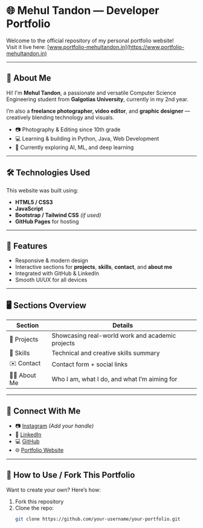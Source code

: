 # 🌐 Mehul Tandon — Developer Portfolio

Welcome to the official repository of my personal portfolio website!  
Visit it live here: [www.portfolio-mehultandon.in](https://www.portfolio-mehultandon.in)


---

## 🚀 About Me

Hi! I'm **Mehul Tandon**, a passionate and versatile Computer Science Engineering student from **Galgotias University**, currently in my 2nd year.

I’m also a **freelance photographer, video editor**, and **graphic designer** — creatively blending technology and visuals.

- 📷 Photography & Editing since 10th grade  
- 💻 Learning & building in Python, Java, Web Development  
- 🎯 Currently exploring AI, ML, and deep learning

---

## 🛠️ Technologies Used

This website was built using:

- **HTML5 / CSS3**
- **JavaScript**
- **Bootstrap / Tailwind CSS** *(if used)*
- **GitHub Pages** for hosting

---

## 📂 Features

- Responsive & modern design  
- Interactive sections for **projects**, **skills**, **contact**, and **about me**  
- Integrated with GitHub & LinkedIn  
- Smooth UI/UX for all devices

---

## 🖥️ Sections Overview

| Section       | Details                                            |
|---------------|----------------------------------------------------|
| 💼 Projects    | Showcasing real-world work and academic projects   |
| 🧠 Skills      | Technical and creative skills summary               |
| ✉️ Contact     | Contact form + social links                        |
| 🙋‍♂️ About Me   | Who I am, what I do, and what I’m aiming for       |

---

## 🔗 Connect With Me

- 📷 [Instagram](https://www.instagram.com/) *(Add your handle)*
- 💼 [LinkedIn](https://www.linkedin.com/in/mehul-tandon)
- 💻 [GitHub](https://github.com/CobAlt-Gamer)
- 🌐 [Portfolio Website](https://www.portfolio-mehultandon.in)

---

## 📌 How to Use / Fork This Portfolio

Want to create your own? Here’s how:

1. Fork this repository
2. Clone the repo:
   ```bash
   git clone https://github.com/your-username/your-portfolio.git
